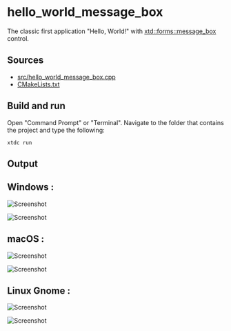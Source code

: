 # hello_world_message_box

The classic first application "Hello, World!" with  [xtd::forms::message_box](https://gammasoft71.github.io/xtd/reference_guides/latest/classxtd_1_1forms_1_1message__box.html) control.

## Sources

* [src/hello_world_message_box.cpp](src/hello_world_message_box.cpp)
* [CMakeLists.txt](CMakeLists.txt)

## Build and run

Open "Command Prompt" or "Terminal". Navigate to the folder that contains the project and type the following:

```shell
xtdc run
```

## Output

## Windows :

![Screenshot](../../../../docs/pictures/examples/hello_world_message_box_w.png)

![Screenshot](../../../../docs/pictures/examples/hello_world_message_box_wd.png)

## macOS :

![Screenshot](../../../../docs/pictures/examples/hello_world_message_box_m.png)

![Screenshot](../../../../docs/pictures/examples/hello_world_message_box_md.png)

## Linux Gnome :

![Screenshot](../../../../docs/pictures/examples/hello_world_message_box_g.png)

![Screenshot](../../../../docs/pictures/examples/hello_world_message_box_gd.png)
